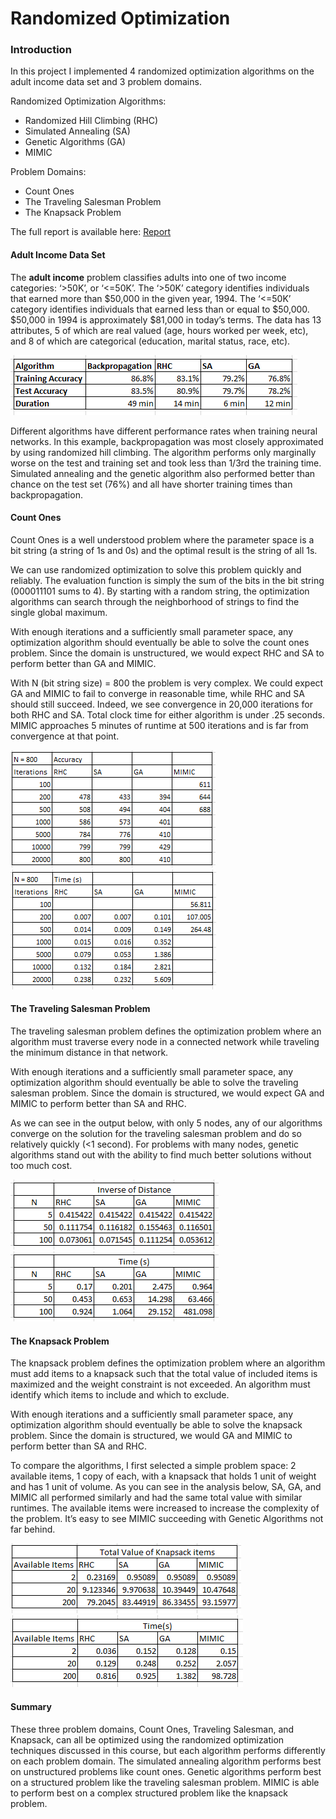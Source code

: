 # Randomized Optimization

### Introduction

In this project I implemented 4 randomized optimization algorithms on the adult income data set and 3 problem domains.

Randomized Optimization Algorithms:
- Randomized Hill Climbing (RHC)
- Simulated Annealing (SA)
- Genetic Algorithms (GA)
- MIMIC

Problem Domains:
- Count Ones
- The Traveling Salesman Problem
- The Knapsack Problem

The full report is available here: [Report](/Analysis.pdf)

#### Adult Income Data Set

The **adult income** problem classifies adults into one of two income categories: ‘>50K’, or ‘<=50K’. The ‘>50K’ category identifies individuals that earned more than $50,000 in the given year, 1994. The ‘<=50K’ category identifies individuals that earned less than or equal to $50,000. $50,000 in 1994 is approximately $81,000 in today’s terms. The data has 13 attributes, 5 of which are real valued (age, hours worked per week, etc), and 8 of which are categorical (education, marital status, race, etc).

![Income Randomized Optimization Chart](./Images/Adult%20Income%20Randomized%20Optimization%20Results.png)

Different algorithms have different performance rates when training neural networks. In this example, backpropagation was most closely approximated by using randomized hill climbing. The algorithm performs only marginally worse on the test and training set and took less than 1/3rd the training time. Simulated annealing and the genetic algorithm also performed better than chance on the test set (76%) and all have shorter training times than backpropagation.

#### Count Ones

Count Ones is a well understood problem where the parameter space is a bit string (a string of 1s and 0s) and the optimal result is the string of all 1s.

We can use randomized optimization to solve this problem quickly and reliably. The evaluation function is simply the sum of the bits in the bit string (000011101 sums to 4). By starting with a random string, the optimization algorithms can search through the neighborhood of strings to find the single global maximum.

With enough iterations and a sufficiently small parameter space, any optimization algorithm should eventually be able to solve the count ones problem. Since the domain is unstructured, we would expect RHC and SA to perform better than GA and MIMIC. 

With N (bit string size) = 800 the problem is very complex. We could expect GA and MIMIC to fail to converge in reasonable time, while RHC and SA should still succeed. Indeed, we see convergence in 20,000 iterations for both RHC and SA. Total clock time for either algorithm is under .25 seconds. MIMIC approaches 5 minutes of runtime at 500 iterations and is far from convergence at that point. 

![Count Ones N=800 Accuracy](./Images/Count%20Ones%20N=800%20Accuracy.png)
![Count Ones N=800 Times](./Images/Count%20Ones%20N=800%20Times.png)

#### The Traveling Salesman Problem

The traveling salesman problem defines the optimization problem where an algorithm must traverse every node in a connected network while traveling the minimum distance in that network. 

With enough iterations and a sufficiently small parameter space, any optimization algorithm should eventually be able to solve the traveling salesman problem. Since the domain is structured, we would expect GA and MIMIC to perform better than SA and RHC. 

As we can see in the output below, with only 5 nodes, any of our algorithms converge on the solution for the traveling salesman problem and do so relatively quickly (<1 second). For problems with many nodes, genetic algorithms stand out with the ability to find much better solutions without too much cost.

![TSP Distance](./Images/TSP%20Distance.png)
![TSP Times](./Images/TSP%20Times.png)

#### The Knapsack Problem

The knapsack problem defines the optimization problem where an algorithm must add items to a knapsack such that the total value of included items is maximized and the weight constraint is not exceeded. An algorithm must identify which items to include and which to exclude.

With enough iterations and a sufficiently small parameter space, any optimization algorithm should eventually be able to solve the knapsack problem. Since the domain is structured, we would GA and MIMIC to perform better than SA and RHC. 

To compare the algorithms, I first selected a simple problem space: 2 available items, 1 copy of each, with a knapsack that holds 1 unit of weight and has 1 unit of volume. As you can see in the analysis below, SA, GA, and MIMIC all performed similarly and had the same total value with similar runtimes. The available items were increased to increase the complexity of the problem. It’s easy to see MIMIC succeeding with Genetic Algorithms not far behind. 

![Knapsack Value](./Images/Knapsack%20Value.png)
![Knapsack Times](./Images/Knapsack%20Times.png)

#### Summary

These three problem domains, Count Ones, Traveling Salesman, and Knapsack, can all be optimized using the randomized optimization techniques discussed in this course, but each algorithm performs differently on each problem domain. The simulated annealing algorithm performs best on unstructured problems like count ones. Genetic algorithms perform best on a structured problem like the traveling salesman problem. MIMIC is able to perform best on a complex structured problem like the knapsack problem.